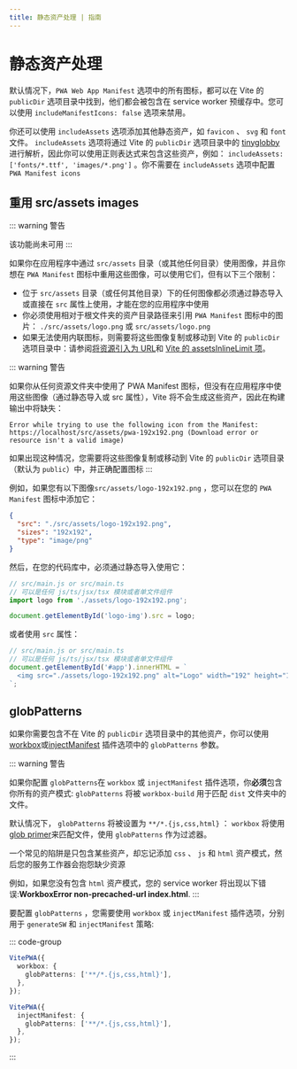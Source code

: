 ```yaml
---
title: 静态资产处理 | 指南
---
```


# 静态资产处理

默认情况下，`PWA Web App Manifest` 选项中的所有图标，都可以在 Vite 的 `publicDir` 选项目录中找到，他们都会被包含在 service worker 预缓存中。您可以使用 `includeManifestIcons: false` 选项来禁用。

你还可以使用 `includeAssets` 选项添加其他静态资产，如 `favicon` 、 `svg` 和 `font` 文件。 `includeAssets` 选项将通过 Vite 的 `publicDir` 选项目录中的 [tinyglobby](https://github.com/SuperchupuDev/tinyglobby) 进行解析，因此你可以使用正则表达式来包含这些资产，例如： `includeAssets: ['fonts/*.ttf', 'images/*.png']` 。你不需要在 `includeAssets` 选项中配置 `PWA Manifest icons`

## 重用 src/assets images

::: warning 警告

该功能尚未可用
:::

如果你在应用程序中通过 `src/assets` 目录（或其他任何目录）使用图像，并且你想在 `PWA Manifest` 图标中重用这些图像，可以使用它们，但有以下三个限制：

- 位于 `src/assets` 目录（或任何其他目录）下的任何图像都必须通过静态导入或直接在 `src` 属性上使用，才能在您的应用程序中使用
- 你必须使用相对于根文件夹的资产目录路径来引用 `PWA Manifest` 图标中的图片： `./src/assets/logo.png` 或 `src/assets/logo.png`
- 如果无法使用内联图标，则需要将这些图像复制或移动到 Vite 的 `publicDir` 选项目录中：请参阅[将资源引入为 URL](https://cn.vitejs.dev/guide/assets#importing-asset-as-url)和 [Vite 的 assetsInlineLimit 项](https://cn.vitejs.dev/config/build-options#build-assetsinlinelimit)。

::: warning 警告

如果你从任何资源文件夹中使用了 PWA Manifest 图标，但没有在应用程序中使用这些图像（通过静态导入或 src 属性），Vite 将不会生成这些资产，因此在构建输出中将缺失：

```shell
Error while trying to use the following icon from the Manifest: https://localhost/src/assets/pwa-192x192.png (Download error or resource isn't a valid image)
```

如果出现这种情况，您需要将这些图像复制或移动到 Vite 的 `publicDir` 选项目录（默认为 `public`）中，并正确配置图标
:::

例如，如果您有以下图像`src/assets/logo-192x192.png` ，您可以在您的 `PWA Manifest` 图标中添加它：

```json
{
  "src": "./src/assets/logo-192x192.png",
  "sizes": "192x192",
  "type": "image/png"
}
```

然后，在您的代码库中，必须通过静态导入使用它：

```js
// src/main.js or src/main.ts
// 可以是任何 js/ts/jsx/tsx 模块或者单文件组件
import logo from './assets/logo-192x192.png';

document.getElementById('logo-img').src = logo;
```

或者使用 `src` 属性：

```js
// src/main.js or src/main.ts
// 可以是任何 js/ts/jsx/tsx 模块或者单文件组件
document.getElementById('#app').innerHTML = `
  <img src="./assets/logo-192x192.png" alt="Logo" width="192" height="192" />
`;
```

## globPatterns

如果你需要包含不在 Vite 的 `publicDir` 选项目录中的其他资产，你可以使用[workbox](https://developer.chrome.com/docs/workbox/modules/workbox-build#generatesw)或[injectManifest](https://developer.chrome.com/docs/workbox/modules/workbox-build#injectmanifest) 插件选项中的 `globPatterns` 参数。

::: warning 警告

如果你配置 `globPatterns`在 `workbox` 或 `injectManifest` 插件选项，你**必须**包含你所有的资产模式: `globPatterns` 将被 `workbox-build` 用于匹配 `dist` 文件夹中的文件。

默认情况下， `globPatterns` 将被设置为 `**/*.{js,css,html}` ： `workbox` 将使用[glob primer](https://github.com/isaacs/node-glob#glob-primer)来匹配文件，使用 `globPatterns` 作为过滤器。

一个常见的陷阱是只包含某些资产，却忘记添加 `css` 、 `js` 和 `html` 资产模式，然后您的服务工作器会抱怨缺少资源

例如，如果您没有包含 `html` 资产模式，您的 service worker 将出现以下错误:**WorkboxError non-precached-url index.html**.
:::

要配置 `globPatterns` ，您需要使用 `workbox` 或 `injectManifest` 插件选项，分别用于 `generateSW` 和 `injectManifest` 策略:

::: code-group

```ts [generateSW]
VitePWA({
  workbox: {
    globPatterns: ['**/*.{js,css,html}'],
  },
});
```

```ts [injectManifest]
VitePWA({
  injectManifest: {
    globPatterns: ['**/*.{js,css,html}'],
  },
});
```

:::
